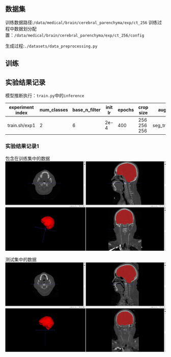## 数据集

训练数据路径:`/data/medical/brain/cerebral_parenchyma/exp/ct_256`
训练过程中数据划分配置：`/data/medical/brain/cerebral_parenchyma/exp/ct_256/config`

生成过程:`./datasets/data_preprocessing.py`

## 训练

## 实验结果记录

模型推断执行：`train.py`中的`inference`

|experiment index|num_classes|base_n_filter|init lr|epochs|crop size|aug|init weights|train output|inference result|train mode|auto resize|
|-|-|-|-|-|-|-|-|-|-|-|-|
|train.sh/exp1|2|6|2e-4|400|256 256 256|seg_train|None|common_seg_epoch_278_train_0.035||model.eval()|True|

### 实验结果记录1

包含在训练集中的数据
![](./img/exp1/1.3.12.2.1107.5.1.4.60320.30000012032800280131200018836.gif)

测试集中的数据
![](./img/exp1/1.3.12.2.1107.5.1.4.60320.30000017011523543351200001316.gif)